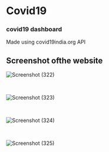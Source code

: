 # Covid19
### covid19 dashboard
Made using covid19india.org API





## Screenshot ofthe website

![Screenshot (322)](https://github.com/Saurabhparshar/Covid19/assets/109866847/42a52ab3-1a1f-4e8f-958a-7b91151d4bc7)

<br/>

![Screenshot (323)](https://github.com/Saurabhparshar/Covid19/assets/109866847/e4a4dddb-bb28-47a9-b2e5-74e76e9cde77)

<br/>

![Screenshot (324)](https://github.com/Saurabhparshar/Covid19/assets/109866847/2f00b54c-3de4-4162-881b-4758c7b0e23a)

<br/>

![Screenshot (325)](https://github.com/Saurabhparshar/Covid19/assets/109866847/3775f7b7-be24-4b2a-ab72-3bf09c6731f7)
